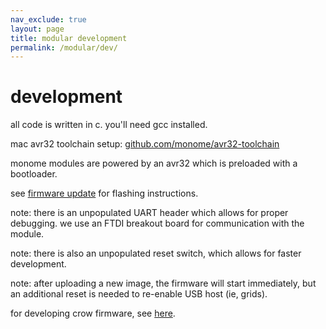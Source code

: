 ```yaml
---
nav_exclude: true
layout: page
title: modular development
permalink: /modular/dev/
---
```


# development

all code is written in c. you'll need gcc installed.

mac avr32 toolchain setup: [github.com/monome/avr32-toolchain](https://github.com/monome/avr32-toolchain)

monome modules are powered by an avr32 which is preloaded with a bootloader.

see [firmware update](/docs/modular/update) for flashing instructions.

note: there is an unpopulated UART header which allows for proper debugging. we use an FTDI breakout board for communication with the module.

note: there is also an unpopulated reset switch, which allows for faster development.

note: after uploading a new image, the firmware will start immediately, but an additional reset is needed to re-enable USB host (ie, grids).

for developing crow firmware, see [here](https://github.com/monome/crow/blob/master/readme-development.md).
